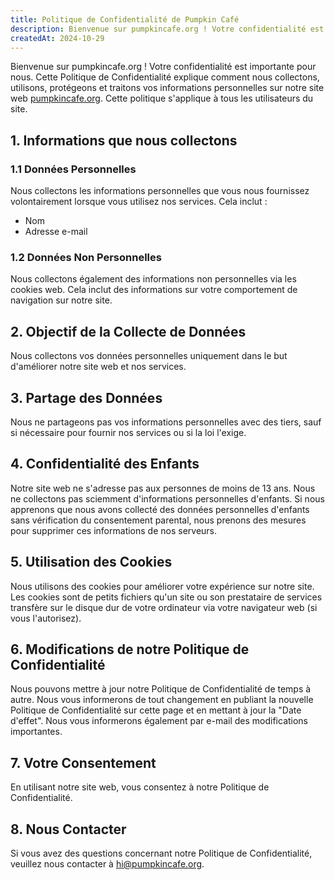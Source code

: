 ```yaml
---
title: Politique de Confidentialité de Pumpkin Café
description: Bienvenue sur pumpkincafe.org ! Votre confidentialité est importante pour nous. Cette Politique de Confidentialité explique comment nous collectons, utilisons, protégeons et traitons vos informations personnelles sur notre site web. Cette politique s'applique à tous les utilisateurs du site.
createdAt: 2024-10-29
---
```


Bienvenue sur pumpkincafe.org ! Votre confidentialité est importante pour nous. Cette Politique de Confidentialité explique comment nous collectons, utilisons, protégeons et traitons vos informations personnelles sur notre site web [pumpkincafe.org](https://pumpkincafe.org/). Cette politique s'applique à tous les utilisateurs du site.

## 1. Informations que nous collectons

### 1.1 Données Personnelles

Nous collectons les informations personnelles que vous nous fournissez volontairement lorsque vous utilisez nos services. Cela inclut :

- Nom
- Adresse e-mail

### 1.2 Données Non Personnelles

Nous collectons également des informations non personnelles via les cookies web. Cela inclut des informations sur votre comportement de navigation sur notre site.

## 2. Objectif de la Collecte de Données

Nous collectons vos données personnelles uniquement dans le but d'améliorer notre site web et nos services.

## 3. Partage des Données

Nous ne partageons pas vos informations personnelles avec des tiers, sauf si nécessaire pour fournir nos services ou si la loi l'exige.

## 4. Confidentialité des Enfants

Notre site web ne s'adresse pas aux personnes de moins de 13 ans. Nous ne collectons pas sciemment d'informations personnelles d'enfants. Si nous apprenons que nous avons collecté des données personnelles d'enfants sans vérification du consentement parental, nous prenons des mesures pour supprimer ces informations de nos serveurs.

## 5. Utilisation des Cookies

Nous utilisons des cookies pour améliorer votre expérience sur notre site. Les cookies sont de petits fichiers qu'un site ou son prestataire de services transfère sur le disque dur de votre ordinateur via votre navigateur web (si vous l'autorisez).

## 6. Modifications de notre Politique de Confidentialité

Nous pouvons mettre à jour notre Politique de Confidentialité de temps à autre. Nous vous informerons de tout changement en publiant la nouvelle Politique de Confidentialité sur cette page et en mettant à jour la "Date d'effet". Nous vous informerons également par e-mail des modifications importantes.

## 7. Votre Consentement

En utilisant notre site web, vous consentez à notre Politique de Confidentialité.

## 8. Nous Contacter

Si vous avez des questions concernant notre Politique de Confidentialité, veuillez nous contacter à [hi@pumpkincafe.org](mailto:hi@pumpkincafe.org). 